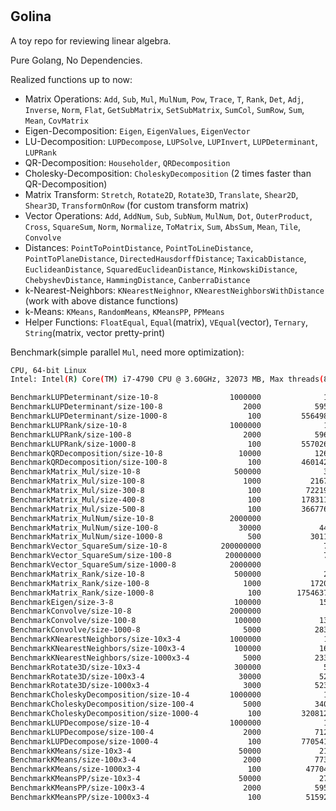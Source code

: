 #

## Golina

A toy repo for reviewing linear algebra.

Pure Golang, No Dependencies.

Realized functions up to now:

- Matrix Operations: `Add`, `Sub`, `Mul`, `MulNum`, `Pow`, `Trace`, `T`, `Rank`, `Det`, `Adj`, `Inverse`, `Norm`, 
`Flat`, `GetSubMatrix`, `SetSubMatrix`, `SumCol`, `SumRow`, `Sum`, `Mean`, `CovMatrix`
- Eigen-Decomposition: `Eigen`, `EigenValues`, `EigenVector`
- LU-Decomposition: `LUPDecompose`, `LUPSolve`, `LUPInvert`, `LUPDeterminant`, `LUPRank`
- QR-Decomposition: `Householder`, `QRDecomposition`
- Cholesky-Decomposition: `CholeskyDecomposition` (2 times faster than QR-Decomposition)
- Matrix Transform: `Stretch`, `Rotate2D`, `Rotate3D`, `Translate`, `Shear2D`, `Shear3D`, 
`TransformOnRow` (for custom transform matrix)
- Vector Operations: `Add`, `AddNum`, `Sub`, `SubNum`, `MulNum`, `Dot`, `OuterProduct`, `Cross`, `SquareSum`, `Norm`, 
`Normalize`, `ToMatrix`, `Sum`, `AbsSum`, `Mean`, `Tile`, `Convolve`
- Distances: `PointToPointDistance`, `PointToLineDistance`, `PointToPlaneDistance`, `DirectedHausdorffDistance`; 
`TaxicabDistance`, `EuclideanDistance`, `SquaredEuclideanDistance`, `MinkowskiDistance`, `ChebyshevDistance`, 
`HammingDistance`, `CanberraDistance`
- k-Nearest-Neighbors: `KNearestNeighnor`, `KNearestNeighborsWithDistance` (work with above distance functions)
- k-Means: `KMeans`, `RandomMeans`, `KMeansPP`, `PPMeans`
- Helper Functions: `FloatEqual`, `Equal`(matrix), `VEqual`(vector), `Ternary`, `String`(matrix, vector pretty-print)

Benchmark(simple parallel `Mul`, need more optimization):

```bash
CPU, 64-bit Linux
Intel: Intel(R) Core(TM) i7-4790 CPU @ 3.60GHz, 32073 MB, Max threads(8)

BenchmarkLUPDeterminant/size-10-8                1000000              1836 ns/op
BenchmarkLUPDeterminant/size-100-8                  2000            595163 ns/op
BenchmarkLUPDeterminant/size-1000-8                  100         556498134 ns/op
BenchmarkLUPRank/size-10-8                       1000000              1798 ns/op
BenchmarkLUPRank/size-100-8                         2000            596218 ns/op
BenchmarkLUPRank/size-1000-8                         100         557026660 ns/op
BenchmarkQRDecomposition/size-10-8                 10000            126480 ns/op
BenchmarkQRDecomposition/size-100-8                  100         460142966 ns/op
BenchmarkMatrix_Mul/size-10-8                     500000              3305 ns/op
BenchmarkMatrix_Mul/size-100-8                      1000           2167119 ns/op
BenchmarkMatrix_Mul/size-300-8                       100          72219939 ns/op
BenchmarkMatrix_Mul/size-400-8                       100         178311710 ns/op
BenchmarkMatrix_Mul/size-500-8                       100         366776279 ns/op
BenchmarkMatrix_MulNum/size-10-8                 2000000               935 ns/op
BenchmarkMatrix_MulNum/size-100-8                  30000             44814 ns/op
BenchmarkMatrix_MulNum/size-1000-8                   500           3011459 ns/op
BenchmarkVector_SquareSum/size-10-8            200000000              7.79 ns/op
BenchmarkVector_SquareSum/size-100-8            20000000              72.7 ns/op
BenchmarkVector_SquareSum/size-1000-8            2000000               762 ns/op
BenchmarkMatrix_Rank/size-10-8                    500000              2704 ns/op
BenchmarkMatrix_Rank/size-100-8                     1000           1720043 ns/op
BenchmarkMatrix_Rank/size-1000-8                     100        1754637844 ns/op
BenchmarkEigen/size-3-8                           100000             15462 ns/op
BenchmarkConvolve/size-10-8                      2000000               978 ns/op
BenchmarkConvolve/size-100-8                      100000             13134 ns/op
BenchmarkConvolve/size-1000-8                       5000            283011 ns/op
BenchmarkKNearestNeighbors/size-10x3-4           1000000              1643 ns/op
BenchmarkKNearestNeighbors/size-100x3-4           100000             16588 ns/op
BenchmarkKNearestNeighbors/size-1000x3-4            5000            233153 ns/op
BenchmarkRotate3D/size-10x3-4                     300000              5303 ns/op
BenchmarkRotate3D/size-100x3-4                     30000             52046 ns/op
BenchmarkRotate3D/size-1000x3-4                     3000            523652 ns/op
BenchmarkCholeskyDecomposition/size-10-4         1000000              1122 ns/op
BenchmarkCholeskyDecomposition/size-100-4           5000            340299 ns/op
BenchmarkCholeskyDecomposition/size-1000-4           100         320812408 ns/op
BenchmarkLUPDecompose/size-10-4                  1000000              1676 ns/op
BenchmarkLUPDecompose/size-100-4                    2000            712092 ns/op
BenchmarkLUPDecompose/size-1000-4                    100         770541089 ns/op
BenchmarkKMeans/size-10x3-4                        50000             21644 ns/op
BenchmarkKMeans/size-100x3-4                        2000            773231 ns/op
BenchmarkKMeans/size-1000x3-4                        100          47704397 ns/op
BenchmarkKMeansPP/size-10x3-4                      50000             27485 ns/op
BenchmarkKMeansPP/size-100x3-4                      2000            595368 ns/op
BenchmarkKMeansPP/size-1000x3-4                      100          51592136 ns/op
```
